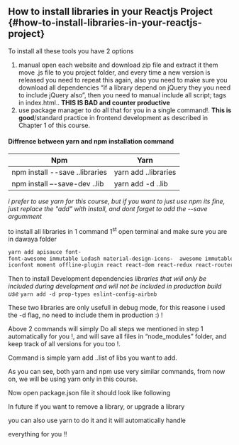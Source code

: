 ## How to install libraries in your Reactjs Project {#how-to-install-libraries-in-your-reactjs-project}

To install all these tools you have 2 options

1.  manual open each website and download zip file and extract it them move .js file to you project folder, and every time a new version is released you need to repeat this again, also you need to make sure you download all dependencies “if a library depend on jQuery they you need to include jQuery also”, then you need to manual include all script; tags in index.html.. **THIS IS BAD and counter productive**
2.  use package manager to do all that for you in a single command!. **This is good**/standard practice in frontend development as described in Chapter 1 of this course.

#### Diffrence between yarn and npm installation command

| Npm | Yarn |
| --- | --- |
| npm install --save ..libraries | yarn add  ..libraries |
| npm install –-save-dev ..lib | yarn add -d ..lib |

*i prefer to use yarn for this course, but if you want to just use npm its fine, just replace the "add" with install, and dont forget to add the --save argumment*

to install all libraries in 1 command 1<sup>st</sup> open terminal and make sure you are in dawaya folder

```bash
yarn add apisauce font-font-awesome immutable Lodash material-design-icons-  awesome immutable Lodash material-design-icons-iconfont moment offline-plugin react react-dom react-redux react-router react-router-dom redux reselect sanitize.css
```

Then to install Development dependencies *libraries that will only be included during development and will not be included in production build use* `yarn add -d prop-types eslint-config-airbnb`

These two libraries are only usefull in debug mode, for this reasone i used the -d flag, no need to include them in production :) !


Above 2 commands will simply Do all steps we mentioned in step 1 automatically for you !, and will save all files in “node_modules” folder, and keep track of all versions for you too !.

Command is simple yarn add ..list of libs you want to add.

As you can see, both yarn and npm use very similar commands, from now on, we will be using yarn only in this course.

Now open package.json file it should look like following

In future if you want to remove a library, or upgrade a library

you can also use yarn to do it and it will automatically handle

everything for you !!
